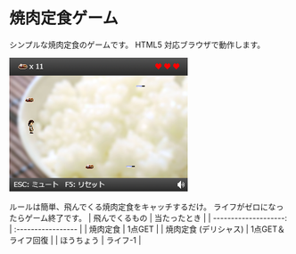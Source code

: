 
# 焼肉定食ゲーム
シンプルな焼肉定食のゲームです。
HTML5 対応ブラウザで動作します。

![Flying Yakiniku](docs/play.png)

ルールは簡単、飛んでくる焼肉定食をキャッチするだけ。
ライフがゼロになったらゲーム終了です。
| 飛んでくるもの        | 当たったとき       |
| --------------------: | :----------------- |
| 焼肉定食              | 1点GET             |
| 焼肉定食 (デリシャス) | 1点GET＆ライフ回復 |
| ほうちょう            | ライフ-1           |
